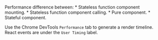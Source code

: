 Performance difference between:
    * Stateless function component mounting.
    * Stateless function component calling.
    * Pure component.
    * Stateful component.

Use the Chrome DevTools `Performance` tab to generate a render timeline. React events are under the `User Timing` label.